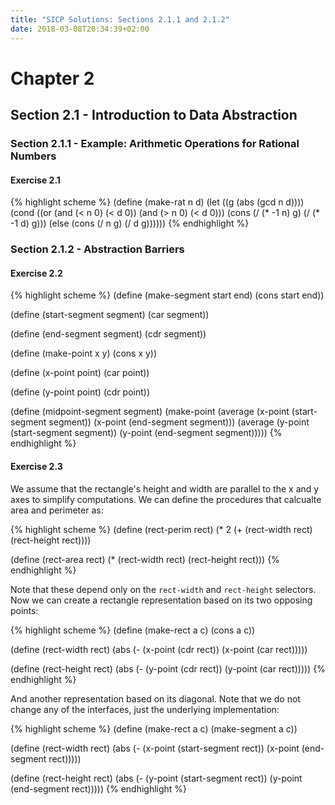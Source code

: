 ```yaml
---
title: "SICP Solutions: Sections 2.1.1 and 2.1.2"
date: 2018-03-08T20:34:39+02:00
---
```


# Chapter 2

## Section 2.1 - Introduction to Data Abstraction

### Section 2.1.1 - Example: Arithmetic Operations for Rational Numbers

#### Exercise 2.1

{% highlight scheme %}
(define (make-rat n d)
  (let ((g (abs (gcd n d))))
    (cond ((or (and (< n 0) (< d 0))
               (and (> n 0) (< d 0)))
           (cons (/ (* -1 n) g) (/ (* -1 d) g)))
          (else (cons (/ n g) (/ d g))))))
{% endhighlight %}

### Section 2.1.2 - Abstraction Barriers

#### Exercise 2.2

{% highlight scheme %}
(define (make-segment start end) (cons start end))

(define (start-segment segment) (car segment))

(define (end-segment segment) (cdr segment))

(define (make-point x y) (cons x y))

(define (x-point point) (car point))

(define (y-point point) (cdr point))

(define (midpoint-segment segment)
  (make-point (average (x-point (start-segment segment))
                       (x-point (end-segment segment)))
              (average (y-point (start-segment segment))
                       (y-point (end-segment segment)))))
{% endhighlight %}

#### Exercise 2.3

We assume that the rectangle's height and width are parallel to the x and y axes
to simplify computations. We can define the procedures that calcualte area and
perimeter as:

{% highlight scheme %}
(define (rect-perim rect)
  (* 2 (+ (rect-width rect)
          (rect-height rect))))

(define (rect-area rect)
  (* (rect-width rect)
     (rect-height rect)))
{% endhighlight %}

Note that these depend only on the `rect-width` and `rect-height` selectors. Now
we can create a rectangle representation based on its two opposing points:

{% highlight scheme %}
(define (make-rect a c)
  (cons a c))

(define (rect-width rect)
  (abs (- (x-point (cdr rect))
          (x-point (car rect)))))

(define (rect-height rect)
  (abs (- (y-point (cdr rect))
          (y-point (car rect)))))
{% endhighlight %}

And another representation based on its diagonal. Note that we do not change any
of the interfaces, just the underlying implementation:

{% highlight scheme %}
(define (make-rect a c)
  (make-segment a c))

(define (rect-width rect)
  (abs (- (x-point (start-segment rect))
          (x-point (end-segment rect)))))

(define (rect-height rect)
  (abs (- (y-point (start-segment rect))
          (y-point (end-segment rect)))))
{% endhighlight %}
